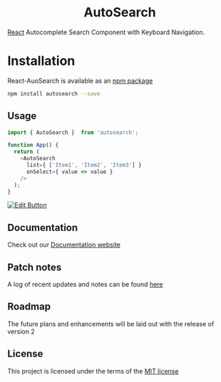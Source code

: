<h1 align="center">AutoSearch</h1>

[React](https://reactjs.org) Autocomplete Search Component with Keyboard Navigation.

# Installation

React-AuoSearch is available as an [npm package](https://www.npmjs.com/package/autosearch)

```sh
npm install autosearch --save
```

## Usage
```js
import { AutoSearch }  from 'autosearch';

function App() {
  return (
    <AutoSearch
      list={ ['Item1', 'Item2', 'Item3'] }
      onSelect={ value => value }
    />
  );
}
```
[![Edit Button](https://svgshare.com/i/KAx.svg)](https://codesandbox.io/s/...)


## Documentation
Check out our [Documentation website](https://autosearch.kylecaprio.dev)

## Patch notes
A log of recent updates and notes can be found [here](https://autosearch.kylecaprio.dev/patchnotes)

## Roadmap
The future plans and enhancements will be laid out with the release of version 2

## License
This project is licensed under the terms of the [MIT license](/LICENSE)